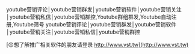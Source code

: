youtube营销评论│youtube营销群发│youtube营销软件│youtube营销关注│youtube营销私信│youtube营销群控,Youtube群组群发,Youtube自动注册,Youtube筛号
youtube营销评论│youtube营销群发│youtube营销软件│youtube营销关注│youtube营销私信│youtube营销群控

[😍想了解推广相关软件的朋友请登录 http://www.vst.tw](http://www.vst.tw)




